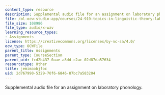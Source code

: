 ```yaml
---
content_type: resource
description: Supplemental audio file for an assignment on laboratory phonology.
file: /ol-ocw-studio-app/courses/24-910-topics-in-linguistic-theory-laboratory-phonology-spring-2007/2d767990532970f6684687bc7a583204_jemimaobjfoc.wav
file_size: 108986
file_type: audio/x-wav
learning_resource_types:
- Assignments
license: https://creativecommons.org/licenses/by-nc-sa/4.0/
ocw_type: OCWFile
parent_title: Assignments
parent_type: CourseSection
parent_uid: fcd2b437-0aae-a3dd-c2ac-02d87da57634
resourcetype: Other
title: jemimaobjfoc
uid: 2d767990-5329-70f6-6846-87bc7a583204
---
```

Supplemental audio file for an assignment on laboratory phonology.